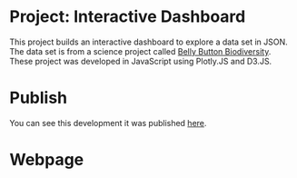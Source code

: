 # Project: Interactive Dashboard
This project builds an interactive dashboard to explore a data set in JSON. The data set is from a science project called [Belly Button Biodiversity](http://robdunnlab.com/projects/belly-button-biodiversity/results-and-data/). 
These project was developed in JavaScript using Plotly.JS and D3.JS.

# Publish
You can see this development it was published [here](https://manoelbritto.github.io/Plotly-BellyButtonBiodiversity/).

# Webpage 
